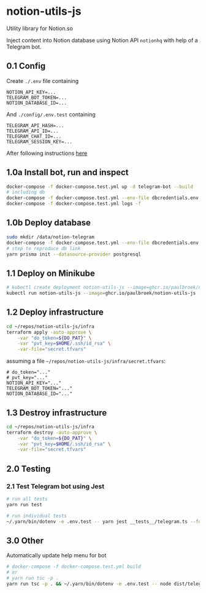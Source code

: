 # notion-utils-js

Utility library for Notion.so

Inject content into Notion database using Notion API `notionhq` with help of a Telegram bot.

## 0.1 Config

Create `./.env` file containing

```vim
NOTION_API_KEY=...
TELEGRAM_BOT_TOKEN=...
NOTION_DATABASE_ID=...
```

And `./config/.env.test` containing

```vim
TELEGRAM_API_HASH=...
TELEGRAM_API_ID=...
TELEGRAM_CHAT_ID=...
TELEGRAM_SESSION_KEY=...
```

After following instructions [here](https://github.com/gram-js/gramjs)

## 1.0a Install bot, run and inspect

```bash
docker-compose -f docker-compose.test.yml up -d telegram-bot --build
# including db
docker-compose -f docker-compose.test.yml --env-file dbcredentials.env up -d --build
docker-compose -f docker-compose.test.yml logs -f
```

## 1.0b Deploy database

```bash
sudo mkdir /data/notion-telegram
docker-compose -f docker-compose.test.yml --env-file dbcredentials.env up -d postgres
# step to reproduce db link
yarn prisma init --datasource-provider postgresql
```

## 1.1 Deploy on Minikube

```bash
# kubectl create deployment notion-utils-js --image=ghcr.io/paulbroek/notion-utils-js
kubectl run notion-utils-js --image=ghcr.io/paulbroek/notion-utils-js --image-pull-policy=Never
```

## 1.2 Deploy infrastructure

```bash
cd ~/repos/notion-utils-js/infra
terraform apply -auto-approve \
    -var "do_token=${DO_PAT}" \
    -var "pvt_key=$HOME/.ssh/id_rsa" \
    -var-file="secret.tfvars"
```

assuming a file `~/repos/notion-utils-js/infra/secret.tfvars`:

```vim
# do_token="..."
# pvt_key="..."
NOTION_API_KEY="..."
TELEGRAM_BOT_TOKEN="..."
NOTION_DATABASE_ID="..."
```

## 1.3 Destroy infrastructure

```bash
cd ~/repos/notion-utils-js/infra
terraform destroy -auto-approve \
    -var "do_token=${DO_PAT}" \
    -var "pvt_key=$HOME/.ssh/id_rsa" \
    -var-file="secret.tfvars"
```

## 2.0 Testing

### 2.1 Test Telegram bot using Jest

```bash
# run all tests
yarn run test

# run individual tests
~/.yarn/bin/dotenv -e .env.test -- yarn jest __tests__/telegram.ts --force-exit --runInBand
```

## 3.0 Other

Automatically update help menu for bot

```bash
# docker-compose -f docker-compose.test.yml build
# or
# yarn run tsc -p .
yarn run tsc -p . && ~/.yarn/bin/dotenv -e .env.test -- node dist/telegram/update-instructions.js
```

